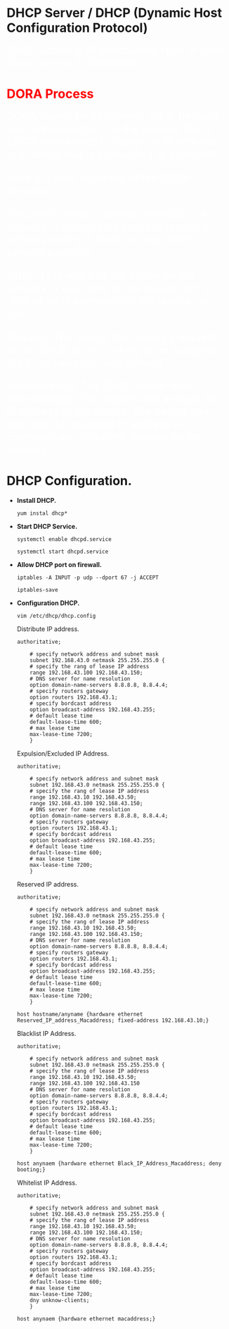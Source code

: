 # DHCP Server / DHCP (Dynamic Host Configuration Protocol)

<font size=5> <span style="color: white;">
DHCP Server is IP distribution. Here IP uses Dora process to distribute.
</font></span>


#  <span style="color: RED;"> DORA Process </span>

<font size=5> <span style="color: white">
DORA stands for Discovery, Offer, Request, and Acknowledge. It is the process that a DHCP server uses to assign an IP address to a device that is connecting to a network.

<span style="color: white">

Here is a brief summary of the DORA process:

Discovery: When a device connects to a network, it broadcasts a message on the network asking if there are any DHCP servers available.

Offer: If there is a DHCP server on the network, it responds to the device with an offer of an IP address that the device can use.

Request: The device then sends a request to the DHCP server, asking to be assigned the IP address that was offered.

Acknowledge: The DHCP server then acknowledges the request and assigns the IP address to the device. The device can now use the assigned IP address to communicate with other devices on the network.

</font></span>

# DHCP Configuration.

-   **Install DHCP.**

    ```
    yum instal dhcp*
    ```

-   **Start DHCP Service.**
    ```
    systemctl enable dhcpd.service
    ```
    ```
    systemctl start dhcpd.service
    ```

-   **Allow DHCP port on firewall.**

    ```
    iptables -A INPUT -p udp --dport 67 -j ACCEPT
    ```
    ```
    iptables-save
    ```
-   **Configuration DHCP.**

    ```
    vim /etc/dhcp/dhcp.config
    ```
    Distribute IP address.
    ```
    authoritative;

        # specify network address and subnet mask
        subnet 192.168.43.0 netmask 255.255.255.0 {
        # specify the rang of lease IP address
        range 192.168.43.100 192.168.43.150;
        # DNS server for name resolution
        option domain-name-servers 8.8.8.8, 8.8.4.4;
        # specify routers gateway
        option routers 192.168.43.1;
        # specify bordcast address
        option broadcast-address 192.168.43.255;
        # default lease time
        default-lease-time 600;
        # max lease time
        max-lease-time 7200;
        }
    ```

    Expulsion/Excluded IP Address.

    ```
    authoritative;

        # specify network address and subnet mask
        subnet 192.168.43.0 netmask 255.255.255.0 {
        # specify the rang of lease IP address
        range 192.168.43.10 192.168.43.50;
        range 192.168.43.100 192.168.43.150;
        # DNS server for name resolution
        option domain-name-servers 8.8.8.8, 8.8.4.4;
        # specify routers gateway
        option routers 192.168.43.1;
        # specify bordcast address
        option broadcast-address 192.168.43.255;
        # default lease time
        default-lease-time 600;
        # max lease time
        max-lease-time 7200;
        }
    ```

    Reserved IP address.

    ```
    authoritative;

        # specify network address and subnet mask
        subnet 192.168.43.0 netmask 255.255.255.0 {
        # specify the rang of lease IP address
        range 192.168.43.10 192.168.43.50;
        range 192.168.43.100 192.168.43.150;
        # DNS server for name resolution
        option domain-name-servers 8.8.8.8, 8.8.4.4;
        # specify routers gateway
        option routers 192.168.43.1;
        # specify bordcast address
        option broadcast-address 192.168.43.255;
        # default lease time
        default-lease-time 600;
        # max lease time
        max-lease-time 7200;
        }
        
    host hostname/anyname {hardware ethernet Reserved_IP_address_Macaddress; fixed-address 192.168.43.10;}
    ```

    Blacklist IP Address.

    ```
    authoritative;

        # specify network address and subnet mask
        subnet 192.168.43.0 netmask 255.255.255.0 {
        # specify the rang of lease IP address
        range 192.168.43.10 192.168.43.50;
        range 192.168.43.100 192.168.43.150
        # DNS server for name resolution
        option domain-name-servers 8.8.8.8, 8.8.4.4;
        # specify routers gateway
        option routers 192.168.43.1;
        # specify bordcast address
        option broadcast-address 192.168.43.255;
        # default lease time
        default-lease-time 600;
        # max lease time
        max-lease-time 7200;
        }
        
    host anynaem {hardware ethernet Black_IP_Address_Macaddress; deny booting;}
    ```

    Whitelist IP Address.

    ```
    authoritative;

        # specify network address and subnet mask
        subnet 192.168.43.0 netmask 255.255.255.0 {
        # specify the rang of lease IP address
        range 192.168.43.10 192.168.43.50;
        range 192.168.43.100 192.168.43.150;
        # DNS server for name resolution
        option domain-name-servers 8.8.8.8, 8.8.4.4;
        # specify routers gateway
        option routers 192.168.43.1;
        # specify bordcast address
        option broadcast-address 192.168.43.255;
        # default lease time
        default-lease-time 600;
        # max lease time
        max-lease-time 7200;
        dny unknow-clients;
        }

    host anynaem {hardware ethernet macaddress;}
    ```

